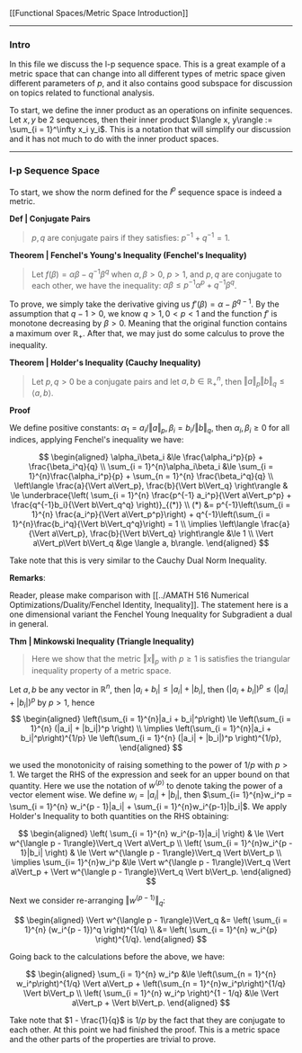 [[Functional Spaces/Metric Space Introduction]]

---
### **Intro**

In this file we discuss the l-p sequence space. This is a great example of a metric space that can change into all different types of metric space given different parameters of $p$, and it also contains good subspace for discussion on topics related to functional analysis. 

To start, we define the inner product as an operations on infinite sequences. Let $x, y$ be 2 sequences, then their inner product $\langle x, y\rangle := \sum_{i = 1}^\infty x_i y_i$. This is a notation that will simplify our discussion and it has not much to do with the inner product spaces. 

---
### **l-p Sequence Space**

To start, we show the norm defined for the $l^p$ sequence space is indeed a metric. 

**Def | Conjugate Pairs**
> $p, q$ are conjugate pairs if they satisfies: $p^{-1} + q^{-1} = 1$. 


**Theorem | Fenchel's Young's Inequality (Fenchel's Inequality)**

> Let $f(\beta) = \alpha\beta - q^{-1}\beta^q$ when $\alpha,\beta> 0$, $p> 1$, and $p, q$ are conjugate to each other, we have the inequality: $\alpha\beta \le p^{-1}\alpha^{p} + q^{-1}\beta^q$. 

To prove, we simply take the derivative giving us $f'(\beta) = \alpha - \beta^{q - 1}$. By the assumption that $q - 1 > 0$, we know $q > 1, 0 < p < 1$ and the function $f'$ is monotone decreasing by $\beta > 0$. Meaning that the original function contains a maximum over $\mathbb R_+$. After that, we may just do some calculus to prove the inequality. 

**Theorem | Holder's Inequality (Cauchy Inequality)**

> Let $p, q > 0$ be a conjugate pairs and let $a, b \in \mathbb R^n_+$, then $\Vert a\Vert_p\Vert b\Vert_q \le \langle a, b\rangle$. 

**Proof**

We define positive constants: $\alpha_1 = a_i/\Vert a\Vert_p, \beta_i = b_i/\Vert b\Vert_q$, then $\alpha_i, \beta_i \ge 0$ for all indices, applying Fenchel's inequality we have: 

$$
\begin{aligned}
    \alpha_i\beta_i &\le \frac{\alpha_i^p}{p} + \frac{\beta_i^q}{q}
    \\
    \sum_{i = 1}^{n}\alpha_i\beta_i &\le 
    \sum_{i = 1}^{n}\frac{\alpha_i^p}{p} + 
    \sum_{n = 1}^{n} \frac{\beta_i^q}{q}
    \\
    \left\langle 
        \frac{a}{\Vert a\Vert_p}, \frac{b}{\Vert b\Vert_q}
    \right\rangle
    & \le 
    \underbrace{\left(
        \sum_{i = 1}^{n} \frac{p^{-1} a_i^p}{\Vert a\Vert_p^p} + 
        \frac{q^{-1}b_i}{\Vert b\Vert_q^q}
    \right)}_{(*)}
    \\
    (*) &= 
    p^{-1}\left(\sum_{i = 1}^{n} \frac{a_i^p}{\Vert a\Vert_p^p}\right) + 
    q^{-1}\left(\sum_{i = 1}^{n}\frac{b_i^q}{\Vert b\Vert_q^q}\right) = 1
    \\
    \implies 
    \left\langle 
        \frac{a}{\Vert a\Vert_p}, \frac{b}{\Vert b\Vert_q}
    \right\rangle &\le 1
    \\
    \Vert a\Vert_p\Vert b\Vert_q &\ge \langle a, b\rangle. 
\end{aligned}
$$

Take note that this is very similar to the Cauchy Dual Norm Inequality. 

**Remarks**: 

Reader, please make comparison with [[../AMATH 516 Numerical Optimizations/Duality/Fenchel Identity, Inequality]]. The statement here is a one dimensional variant the Fenchel Young Inequality for Subgradient a dual in general. 

**Thm | Minkowski Inequality (Triangle Inequality)**

> Here we show that the metric $\Vert x\Vert_p$ with $p \ge 1$ is satisfies the triangular inequality property of a metric space. 

Let $a, b$ be any vector in $\mathbb R^n$, then $|a_i + b_i| \le |a_i| + |b_i|$, then $(|a_i + b_i|)^p \le (|a_i| + |b_i|)^p$ by $p > 1$, hence 
$$
\begin{aligned}
    \left(\sum_{i = 1}^{n}|a_i + b_i|^p\right) 
    \le 
    \left(\sum_{i = 1}^{n}
        (|a_i| + |b_i|)^p
    \right)
    \\
    \implies
    \left(\sum_{i = 1}^{n}|a_i + b_i|^p\right)^{1/p}
    \le 
    \left(\sum_{i = 1}^{n}
        (|a_i| + |b_i|)^p
    \right)^{1/p}, 
\end{aligned}
$$

we used the monotonicity of raising something to the power of $1/p$ with $p > 1$. We target the RHS of the expression and seek for an upper bound on that quantity. Here we use the notation of $w^{\langle p\rangle}$ to denote taking the power of a vector element wise. We define $w_i = |a_i| + |b_i|$, then $\sum_{i= 1}^{n}w_i^p = \sum_{i = 1}^{n} w_i^{p - 1}|a_i| + \sum_{i = 1}^{n}w_i^{p-1}|b_i|$. We apply Holder's Inequality to both quantities on the RHS obtaining:

$$
\begin{aligned}
    \left(
        \sum_{i = 1}^{n} w_i^{p-1}|a_i|
    \right) 
    & \le 
    \Vert w^{\langle p - 1\rangle}\Vert_q
    \Vert a\Vert_p
    \\
    \left(
        \sum_{i = 1}^{n}w_i^{p - 1}|b_i|
    \right)
    & \le 
    \Vert w^{\langle p - 1\rangle}\Vert_q
    \Vert b\Vert_p
    \\
    \implies
    \sum_{i= 1}^{n}w_i^p
    &\le 
    \Vert w^{\langle p - 1\rangle}\Vert_q
    \Vert a\Vert_p + 
    \Vert w^{\langle p - 1\rangle}\Vert_q
    \Vert b\Vert_p. 
\end{aligned}
$$

Next we consider re-arranging $\Vert w^{\langle p - 1\rangle}\Vert_q$: 

$$
\begin{aligned}
    \Vert w^{\langle p - 1\rangle}\Vert_q &=     
    \left(
        \sum_{i = 1}^{n}
            (w_i^{p - 1})^q
    \right)^{1/q}
    \\
    &= 
    \left(
        \sum_{i = 1}^{n}
        w_i^{p}
    \right)^{1/q}.
\end{aligned}
$$

Going back to the calculations before the above, we have: 

$$
\begin{aligned}
    \sum_{i = 1}^{n}
        w_i^p 
        &\le 
        \left(\sum_{n = 1}^{n} w_i^p\right)^{1/q}
        \Vert a\Vert_p
        + 
        \left(\sum_{n = 1}^{n}w_i^p\right)^{1/q}
        \Vert b\Vert_p
    \\
    \left(
        \sum_{i = 1}^{n}
        w_i^p
    \right)^{1 - 1/q}
    &\le 
    \Vert a\Vert_p + \Vert b\Vert_p. 
\end{aligned}
$$

Take note that $1 - \frac{1}{q}$ is $1/p$ by the fact that they are conjugate to each other. At this point we had finished the proof. This is a metric space and the other parts of the properties are trivial to prove. 



